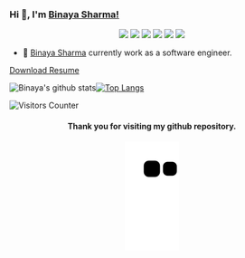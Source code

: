 ### Hi 👋,  I'm [Binaya Sharma!](https://sharmabinaya.com.np/)

<p align="center">
<a href = "https://www.linkedin.com/in/binayasharma/"><img src="https://github.com/mebinaya/mebinaya/blob/main/Icons/icons8-linkedin-48.png"/></a>
<a href = "https://twitter.com/binayasharma_"><img src="https://github.com/mebinaya/mebinaya/blob/main/Icons/icons8-twitter-48.png"/></a>
<a href = "https://www.instagram.com/sbinaya_/"><img src="https://github.com/mebinaya/mebinaya/blob/main/Icons/icons8-instagram-48.png"/></a>
<a href = "https://www.youtube.com/"><img src="https://github.com/mebinaya/mebinaya/blob/main/Icons/icons8-youtube-48.png"/></a>
<a href="mailto:mebinayasharma@gmail.com"><img src="https://github.com/mebinaya/mebinaya/blob/main/Icons/icons8-gmail-48.png"></a>
<a href="https://sharmabinaya.com.np"><img src="https://github.com/mebinaya/mebinaya/blob/main/Icons/icons8-website-48.png"></a>
</p>


- 👀 [Binaya Sharma](https://sharmabinaya.com.np/) currently work as a software engineer. 

[Download Resume](https://sharmabinaya.com.np/)

![Binaya's github stats](https://github-readme-stats.vercel.app/api?username=binaya-sharma&count_private=true&show_icons=true&theme=radical)<a href="https://github.com/mebinaya">[![Top Langs](https://github-readme-stats.vercel.app/api/top-langs/?username=binaya-sharma&layout=compact&theme=dark)](https://github.com/binaya-sharma)</a>

<!-- <a href="https://github.com/mebinaya/github-readme-activity-graph"><img alt="Binaya's Activity Graph" src="https://activity-graph.herokuapp.com/graph?username=mebinaya&bg_color=0D1117&color=5BCDEC&line=5BCDEC&point=FFFFFF&hide_border=true" /></a> -->

<!-- ## Languages and Tools:
<br/>
<center>
<table>
<tbody align="center">
   
<td align="center" width="25%">
<span><b><center>Python</center></b></span><br/> 
<img height=75px src="https://img.icons8.com/color/2x/python.png"> 
</td>

<td align="center" width="25%">
<span><b><center>C Sharp</center></b></span><br/> 
<img height=75px src="https://seeklogo.com/images/C/c-sharp-c-logo-02F17714BA-seeklogo.com.png"> 
</td>
     
     
  <td align="center" width="25%">
<span><b><center>Java</center></b></span><br/> 
<img height=75px src="https://seeklogo.com/images/J/java-logo-7833D1D21A-seeklogo.com.png"> 
</td>
     
 <td align="center" width="25%">
<span><b><center>SQL Server</center></b></span><br/> 
<img height=75px src="https://seeklogo.com/images/M/microsoft-sql-server-logo-96AF49E2B3-seeklogo.com.png"> 
</td>
         

</tbody>
</table> -->

<img src="https://visitor-badge.glitch.me/badge?page_id=mebinaya.mebinaya" alt="Visitors Counter">
    
#### <p align="center"> Thank you for visiting my github repository. </p>

<!--     https://dev.to/mishmanners/how-to-enable-github-actions-on-your-profile-readme-for-a-contribution-graph-4l66 -->
<p align="center">
  <img src="https://github.com/mebinaya/mebinaya/raw/output/github-contribution-grid-snake.svg" alt="snake"></center>
</p>

